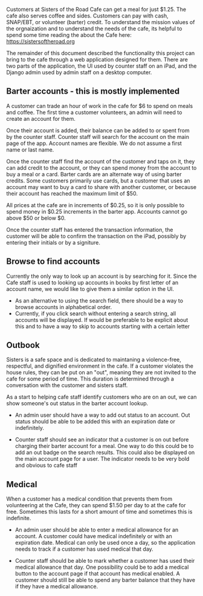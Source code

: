 Customers at Sisters of the Road Cafe can get a meal for just $1.25. The cafe also serves coffee and sides. Customers can pay with cash, SNAP/EBT, or volunteer (barter) credit. To understand the mission values of the orgnaization and to understand the needs of the cafe, its helpful to spend some time reading the about the Cafe here: https://sistersoftheroad.org

The remainder of this document described the functionality this project can bring to the cafe through a web application designed for them. There are two parts of the application, the UI used by counter staff on an iPad, and the Django admin used by admin staff on a desktop computer. 


## Barter accounts - this is mostly implemented

A customer can trade an hour of work in the cafe for $6 to spend on meals and coffee. The first time a customer volunteers, an admin will need to create an account for them. 

Once their account is added, their balance can be added to or spent from by the counter staff. Counter staff will search for the account on the main page of the app. Account names are flexible. We do not assume a first name or last name. 

Once the counter staff find the account of the customer and taps on it, they can add credit to the account, or they can spend money from the account to buy a meal or a card. Barter cards are an alternate way of using barter credits. Some customers primarily use cards, but a customer that uses an account may want to buy a card to share with another customer, or because their account has reached the maximum limit of $50.

All prices at the cafe are in increments of $0.25, so it is only possible to spend money in $0.25 increments in the barter app. Accounts cannot go above $50 or below $0. 

Once the counter staff has entered the transaction information, the customer will be able to confirm the transaction on the iPad, possibly by entering their initials or by a signiture.


## Browse to find accounts

Currently the only way to look up an account is by searching for it. Since the Cafe staff is used to looking up accounts in books by first letter of an account name, we would like to give them a similar option in the UI. 

* As an alternative to using the search field, there should be a way to browse accounts in alphabetical order. 
* Currently, if you click search without entering a search string, all accounts will be displayed. If would be preferable to be explicit about this and to have a way to skip to accounts starting with a certain letter


## Outbook

Sisters is a safe space and is dedicated to maintaning a violence-free, respectful, and dignified environment in the cafe. If a customer violates the house rules, they can be put on an "out", meaning they are not invited to the cafe for some period of time. This duration is determined through a conversation with the customer and sisters staff. 

As a start to helping cafe staff identify customers who are on an out, we can show someone's out status in the barter account lookup.

* An admin user should have a way to add out status to an account. Out status should be able to be added this with an expiration date or indefinitely. 

* Counter staff should see an indicator that a customer is on out before charging their barter account for a meal. One way to do this could be to add an out badge on the search results. This could also be displayed on the main account page for a user. The indicator needs to be very bold and obvious to cafe staff


## Medical

When a customer has a medical condition that prevents them from volunteering at the Cafe, they can  spend $1.50 per day to at the cafe for free. Sometimes this lasts for a short amount of time and sometimes this is indefinite.

* An admin user should be able to enter a medical allowance for an account. A customer could have medical indefinitely or with an expiration date. Medical can only be used once a day, so the application needs to track if a customer has used medical that day. 

* Counter staff should be able to mark whether a customer has used their medical allowance that day. One possibility could be to add a medical button to the account page if that account has medical enabled. A customer should still be able to spend any barter balance that they have if they have a medical allowance.
